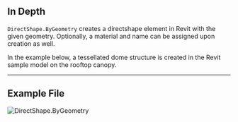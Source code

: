 ## In Depth
`DirectShape.ByGeometry` creates a directshape element in Revit with the given geometry. Optionally, a material and name can be assigned upon creation as well.

In the example below, a tessellated dome structure is created in the Revit sample model on the rooftop canopy.
___
## Example File

![DirectShape.ByGeometry](./Revit.Elements.DirectShape.ByGeometry_img.jpg)
